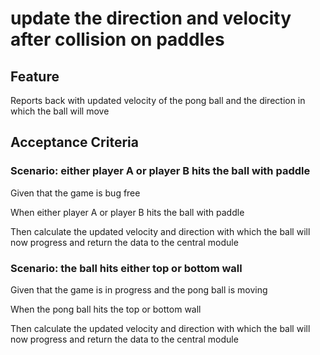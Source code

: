 # update the direction and velocity after collision on paddles

## Feature

Reports back with updated velocity of the pong ball and the
direction in which the ball will move

## Acceptance Criteria

### Scenario: either player A or player B hits the ball with paddle

  Given that the game is bug free

  When either player A or player B hits the ball with paddle

  Then calculate the updated velocity and direction with which the
  ball will now progress and return the data to the central module

### Scenario: the ball hits either top or bottom wall

  Given that the game is in progress and the pong ball is moving

  When the pong ball hits the top or bottom wall

  Then calculate the updated velocity and direction with which the
  ball will now progress and return the data to the central module
  